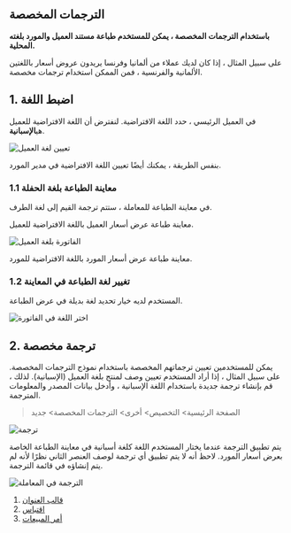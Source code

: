 ## الترجمات المخصصة

**باستخدام الترجمات المخصصة ، يمكن للمستخدم طباعة مستند العميل والمورد بلغته المحلية.**

على سبيل المثال ، إذا كان لديك عملاء من ألمانيا وفرنسا يريدون عروض أسعار باللغتين الألمانية والفرنسية ، فمن الممكن استخدام ترجمات مخصصة.

## 1. اضبط اللغة

في العميل الرئيسي ، حدد اللغة الافتراضية. لنفترض أن اللغة الافتراضية للعميل هي**الإسبانية**.

![تعيين لغة العميل](https://docs.erpnext.com/files/set-customer-language.png)

بنفس الطريقة ، يمكنك أيضًا تعيين اللغة الافتراضية في مدير المورد.

### 1.1 معاينة الطباعة بلغة الحفلة

في معاينة الطباعة للمعاملة ، ستتم ترجمة القيم إلى لغة الطرف.

معاينة طباعة عرض أسعار العميل باللغة الافتراضية للعميل.

![الفاتورة بلغة العميل](https://docs.erpnext.com/files/invoice-in-customer-language.png)

معاينة طباعة عرض أسعار المورد باللغة الافتراضية للمورد.

### 1.2 تغيير لغة الطباعة في المعاينة

المستخدم لديه خيار تحديد لغة بديلة في عرض الطباعة.

![اختر اللغة في الفاتورة](https://docs.erpnext.com/files/select-language-in-invoice.png)

## 2. ترجمة مخصصة

يمكن للمستخدمين تعيين ترجماتهم المخصصة باستخدام نموذج الترجمات المخصصة. على سبيل المثال ، إذا أراد المستخدم تعيين وصف لمنتج بلغة العميل (الإسبانية). لذلك ، قم بإنشاء ترجمة جديدة باستخدام اللغة الإسبانية ، وأدخل بيانات المصدر والمعلومات المترجمة.

> الصفحة الرئيسية> التخصيص> أخرى> الترجمات المخصصة> جديد

![ترجمة](https://docs.erpnext.com/files/translation.png)

يتم تطبيق الترجمة عندما يختار المستخدم اللغة كلغة أسبانية في معاينة الطباعة الخاصة بعرض أسعار المورد. لاحظ أنه لا يتم تطبيق أي ترجمة لوصف العنصر الثاني نظرًا لأنه لم يتم إنشاؤه في قائمة الترجمة.

![الترجمة في المعاملة](https://docs.erpnext.com/files/translation-in-transaction.png)

1. [قالب العنوان](https://docs.erpnext.com/docs/v13/user/manual/en/setting-up/print/address-template)
2. [اقتباس](https://docs.erpnext.com/docs/v13/user/manual/en/selling/quotation)
3. [أمر المبيعات](https://docs.erpnext.com/docs/v13/user/manual/en/selling/sales-order)